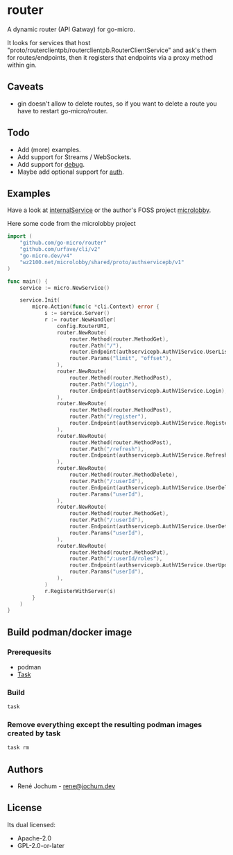 # router

A dynamic router (API Gatway) for go-micro.

It looks for services that host "proto/routerclientpb/routerclientpb.RouterClientService" and ask's them for routes/endpoints, then it registers that endpoints via a proxy method within gin.

## Caveats

- gin doesn't allow to delete routes, so if you want to delete a route you have to restart go-micro/router.

## Todo

- Add (more) examples.
- Add support for Streams / WebSockets.
- Add support for [debug](https://github.com/asim/go-micro/tree/master/debug).
- Maybe add optional support for [auth](https://github.com/asim/go-micro/blob/master/auth/auth.go).

## Examples

Have a look at [internalService](https://github.com/go-micro/router/blob/master/cmd/microrouterd/main.go#L35) or the author's FOSS project [microlobby](https://github.com/pcdummy/microlobby).

Here some code from the microlobby project
```go
import (
	"github.com/go-micro/router"
	"github.com/urfave/cli/v2"
	"go-micro.dev/v4"
	"wz2100.net/microlobby/shared/proto/authservicepb/v1"
)

func main() {
	service := micro.NewService()

	service.Init(
		micro.Action(func(c *cli.Context) error {
			s := service.Server()
			r := router.NewHandler(
				config.RouterURI,
				router.NewRoute(
					router.Method(router.MethodGet),
					router.Path("/"),
					router.Endpoint(authservicepb.AuthV1Service.UserList),
					router.Params("limit", "offset"),
				),
				router.NewRoute(
					router.Method(router.MethodPost),
					router.Path("/login"),
					router.Endpoint(authservicepb.AuthV1Service.Login),
				),
				router.NewRoute(
					router.Method(router.MethodPost),
					router.Path("/register"),
					router.Endpoint(authservicepb.AuthV1Service.Register),
				),
				router.NewRoute(
					router.Method(router.MethodPost),
					router.Path("/refresh"),
					router.Endpoint(authservicepb.AuthV1Service.Refresh),
				),
				router.NewRoute(
					router.Method(router.MethodDelete),
					router.Path("/:userId"),
					router.Endpoint(authservicepb.AuthV1Service.UserDelete),
					router.Params("userId"),
				),
				router.NewRoute(
					router.Method(router.MethodGet),
					router.Path("/:userId"),
					router.Endpoint(authservicepb.AuthV1Service.UserDetail),
					router.Params("userId"),
				),
				router.NewRoute(
					router.Method(router.MethodPut),
					router.Path("/:userId/roles"),
					router.Endpoint(authservicepb.AuthV1Service.UserUpdateRoles),
					router.Params("userId"),
				),
			)
			r.RegisterWithServer(s)
		}
	)
}
```

## Build podman/docker image

### Prerequesits

- podman
- [Task](https://taskfile.dev/#/installation)

### Build

```bash
task
```

### Remove everything except the resulting podman images created by task

```bash
task rm
```

## Authors

- René Jochum - rene@jochum.dev

## License

Its dual licensed:

- Apache-2.0
- GPL-2.0-or-later
